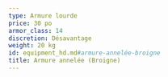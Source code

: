 ```yaml
---
type: Armure lourde
price: 30 po
armor_class: 14
discretion: Désavantage
weight: 20 kg
id: equipment_hd.md#armure-annelée-broigne
title: Armure annelée (Broigne)
---
```


